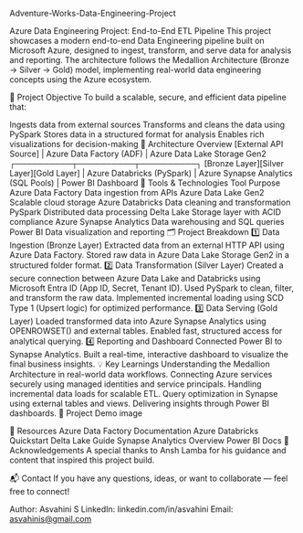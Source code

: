 Adventure-Works-Data-Engineering-Project

Azure Data Engineering Project: End-to-End ETL Pipeline
This project showcases a modern end-to-end Data Engineering pipeline built on Microsoft Azure, designed to ingest, transform, and serve data for analysis and reporting. The architecture follows the Medallion Architecture (Bronze → Silver → Gold) model, implementing real-world data engineering concepts using the Azure ecosystem.

📌 Project Objective
To build a scalable, secure, and efficient data pipeline that:

Ingests data from external sources
Transforms and cleans the data using PySpark
Stores data in a structured format for analysis
Enables rich visualizations for decision-making
🧱 Architecture Overview
         [External API Source]
                  |
          Azure Data Factory (ADF)
                  |
        Azure Data Lake Storage Gen2
        ┌──────────┬──────────┬──────────┐
     [Bronze Layer][Silver Layer][Gold Layer]
                  |
          Azure Databricks (PySpark)
                  |
        Azure Synapse Analytics (SQL Pools)
                  |
             Power BI Dashboard
🔧 Tools & Technologies
Tool	Purpose
Azure Data Factory	Data ingestion from APIs
Azure Data Lake Gen2	Scalable cloud storage
Azure Databricks	Data cleaning and transformation
PySpark	Distributed data processing
Delta Lake	Storage layer with ACID compliance
Azure Synapse Analytics	Data warehousing and SQL queries
Power BI	Data visualization and reporting
🗂️ Project Breakdown
1️⃣ Data Ingestion (Bronze Layer)
Extracted data from an external HTTP API using Azure Data Factory.
Stored raw data in Azure Data Lake Storage Gen2 in a structured folder format.
2️⃣ Data Transformation (Silver Layer)
Created a secure connection between Azure Data Lake and Databricks using Microsoft Entra ID (App ID, Secret, Tenant ID).
Used PySpark to clean, filter, and transform the raw data.
Implemented incremental loading using SCD Type 1 (Upsert logic) for optimized performance.
3️⃣ Data Serving (Gold Layer)
Loaded transformed data into Azure Synapse Analytics using OPENROWSET() and external tables.
Enabled fast, structured access for analytical querying.
4️⃣ Reporting and Dashboard
Connected Power BI to Synapse Analytics.
Built a real-time, interactive dashboard to visualize the final business insights.
💡 Key Learnings
Understanding the Medallion Architecture in real-world data workflows.
Connecting Azure services securely using managed identities and service principals.
Handling incremental data loads for scalable ETL.
Query optimization in Synapse using external tables and views.
Delivering insights through Power BI dashboards.
📸 Project Demo
image

🔗 Resources
Azure Data Factory Documentation
Azure Databricks Quickstart
Delta Lake Guide
Synapse Analytics Overview
Power BI Docs
🤝 Acknowledgements
A special thanks to Ansh Lamba for his guidance and content that inspired this project build.

📬 Contact
If you have any questions, ideas, or want to collaborate — feel free to connect!

Author: Asvahini S
LinkedIn: linkedin.com/in/asvahini
Email: asvahinis@gmail.com
